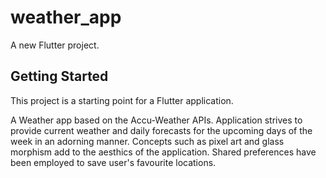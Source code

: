 # weather_app

A new Flutter project.

## Getting Started

This project is a starting point for a Flutter application.

A Weather app based on the Accu-Weather APIs. Application strives to provide current weather and daily forecasts for the upcoming days of the week in an adorning manner. 
Concepts such as pixel art and glass morphism add to the aesthics of the application. Shared preferences have been employed to save user's favourite locations.
